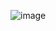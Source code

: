 ![image](https://github.com/hemanth99492/Text-To-voice-generator/assets/149037486/33b18ebf-ea54-4109-9bd2-7f6495c9003c)
